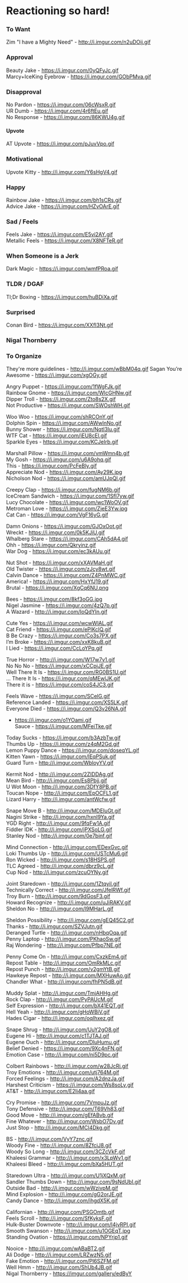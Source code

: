 # Reactioning so hard!

### To Want
Zim "I have a Mighty Need" - http://i.imgur.com/n2uDOij.gif<br/>


### Approval
Beauty Jake - https://i.imgur.com/0yQFyJc.gif<br/>
Marcy+IceKing Eyebrow - https://i.imgur.com/GObPMva.gif<br/>

### Disapproval
No Pardon - https://i.imgur.com/06cWsxR.gif<br/>
UR Dumb - https://i.imgur.com/4r6ftEu.gif<br/>
No Response - https://i.imgur.com/86KWU4g.gif<br/>


#### Upvote
AT Upvote - https://i.imgur.com/pJuvVpo.gif<br/>

### Motivational 
Upvote Kitty - http://i.imgur.com/Y6sHgV4.gif<br/>


### Happy
Rainbow Jake - https://i.imgur.com/bh1sCRs.gif<br/>
Advice Jake - https://i.imgur.com/HZvOArE.gif<br/>


### Sad / Feels
Feels Jake - https://i.imgur.com/E5vi2AY.gif<br/>
Metallic Feels - https://i.imgur.com/X8NFTeR.gif<br/>


### When Someone is a Jerk
Dark Magic - https://i.imgur.com/wmfPRoa.gif<br/>

### TLDR / DGAF
Tl;Dr Boxing - https://i.imgur.com/huBDiXa.gif<br/>

### Surprised 
Conan Bird - https://i.imgur.com/XXfI3Nt.gif<br/>

### Nigal Thornberry

### To Organize
They're more guidelines - http://i.imgur.com/wBbM04q.gif
Sagan You’re Awesome - https://i.imgur.com/xgOGy.gif<br/>

Angry Puppet - https://i.imgur.com/1fWgFJk.gif<br/>
Rainbow Gnome - https://i.imgur.com/WlcGHNw.gif<br/>
Dipper Troll - https://i.imgur.com/Zto8s2X.gif<br/>
Not Productive - https://i.imgur.com/SWOshWH.gif<br/>

Woo Woo - https://i.imgur.com/shRCOnY.gif<br/>
Dolphin Spin - https://i.imgur.com/AWwlnNo.gif<br/>
Bunny Shower - https://i.imgur.com/NqtI3lu.gif<br/>
WTF Cat - https://i.imgur.com/jEU8cEl.gif<br/>
Sparkle Eyes - https://i.imgur.com/KCJeIrb.gif<br/>

Marshall Pillow - https://i.imgur.com/vmWmn4b.gif<br/>
My Gosh - https://i.imgur.com/u6A9ohq.gif<br/>
This - https://i.imgur.com/PcFeBly.gif<br/>
Appreciate Nod - https://i.imgur.com/Ay29K.jpg<br/>
Nicholson Nod - https://i.imgur.com/amUJpQl.gif<br/>

Creepy Clap - https://i.imgur.com/fugNM6b.gif<br/>
IceCream Sandwich - https://i.imgur.com/1SfI7yw.gif<br/>
Lucy Chocolate - https://i.imgur.com/wc1WoOV.gif<br/>
Metroman Love - https://i.imgur.com/ZjeE3Yw.jpg<br/>
Cat Can - https://i.imgur.com/VgF16yG.gif<br/>

Damn Onions - https://i.imgur.com/GJOxOot.gif<br/>
Wreckt - https://i.imgur.com/0k5KJiU.gif<br/>
Whalberg Stare - https://i.imgur.com/CAh5dA4.gif<br/>
Ohh - https://i.imgur.com/Qkryinz.gif<br/>
War Dog - https://i.imgur.com/ec3kAUu.gif<br/>

Nut Shot - https://i.imgur.com/xXAVMaH.gif<br/>
Old Twister - https://i.imgur.com/zJcy8wt.gif<br/>
Calvin Dance - https://i.imgur.com/Z4PnMWC.gif<br/>
America! - https://i.imgur.com/HxYfJ19.gif<br/>
Brutal - https://i.imgur.com/XgCq6NU.png

Bees - https://i.imgur.com/8kf3oGG.jpg<br/>
Nigel Jasmine - https://i.imgur.com/4zQ7p.gif<br/>
A Wazard - http://i.imgur.com/IoQdYIn.gif<br/>

Cute Yes - https://i.imgur.com/wcwWlAL.gif<br/>
Cat Friend - https://i.imgur.com/ePlKcIQ.gif<br/>
B Be Crazy - https://i.imgur.com/Co3s7PX.gif<br/>
I’m Broke - https://i.imgur.com/xxK8kuB.gif<br/>
I Lied - https://i.imgur.com/CcLoYPq.gif<br/>

True Horror - http://i.imgur.com/W17w7v1.gif<br/>
No No No - https://i.imgur.com/xCCpjJE.gif<br/>
Well There It Is - https://i.imgur.com/RG0BS1U.gif<br/>
… There It Is - https://i.imgur.com/qMEwlJK.gif<br/>
There it is - https://i.imgur.com/coS4JC3.gif<br/>

Feels Wave - https://i.imgur.com/SCelG.gif<br/>
Reference Landed - https://i.imgur.com/XS5LK.gif<br/>
Everyone Died - https://i.imgur.com/Q3v26NA.gif<br/>
- https://i.imgur.com/o1YOami.gif<br/>
Sauce - https://i.imgur.com/MFeiTke.gif<br/>

Today Sucks - https://i.imgur.com/b3AzbTw.gif<br/> 
Thumbs Up - https://i.imgur.com/z4qM2Gd.gif<br/>
Lemon Puppy Dance - https://i.imgur.com/doseqYL.gif<br/>
Kitten Yawn - https://i.imgur.com/IEqPSuk.gif<br/>
Guard Turn - http://i.imgur.com/WbloyYV.gif<br/>

Kermit Nod - http://i.imgur.com/2ZIDDAg.gif<br/>
Mean Bird - http://i.imgur.com/Es8Pbjj.gif<br/>
U Wot Moon - http://i.imgur.com/3DfY8PB.gif<br/>
Toucan Nope - http://i.imgur.com/EpOCFL1.gif<br/>
Lizard Harry - http://i.imgur.com/antWcfw.gif<br/>

Snape Move B - http://i.imgur.com/MDEIuGt.gif<br/>
Nagini Strike - http://i.imgur.com/hxnI9Ya.gif<br/>
YGD Right - http://i.imgur.com/9fqFw1A.gif<br/>
Fiddler IDK - http://i.imgur.com/jPXSoLG.gif<br/>
Stanley Nod - http://i.imgur.com/0e7binf.gif<br/>

Mind Connection - http://i.imgur.com/EDexGvc.gif<br/>
Loki Thumbs Up - http://i.imgur.com/USTcMu6.gif<br/>
Ron Wicked - http://i.imgur.com/s18HSPS.gif<br/>
TLC Agreed - http://i.imgur.com/dbrz9cL.gif<br/>
Cup Nod - http://i.imgur.com/zcuOYNy.gif<br/>

Joint Staredown - http://i.imgur.com/1Ztqyil.gif<br/>
Technically Correct - http://i.imgur.com/JfelRWf.gif<br/>
Troy Burn - http://i.imgur.com/9dGosF3.gif<br/>
Howard Recognize - http://i.imgur.com/uJiRAKV.gif<br/>
Sheldon No - http://i.imgur.com/l9MHarL.gif<br/>

Sheldon Possibility - http://i.imgur.com/gEQ45C2.gif<br/>
Thanks - http://i.imgur.com/SZVJutn.gif<br/>
Deranged Turtle - http://i.imgur.com/nHbqOqa.gif<br/>
Penny Laptop - http://i.imgur.com/PKhaoSw.gif<br/>
Raj Wondering - http://i.imgur.com/Pfbp7NE.gif<br/>

Penny Come On - http://i.imgur.com/CxzkEm4.gif<br/>
Repost Table - http://i.imgur.com/OmRkMLc.gif<br/>
Repost Punch - http://i.imgur.com/v2gmYtB.gif<br/>
Hawkeye Repost - http://i.imgur.com/MXHuwAo.gif<br/>
Chandler What - http://i.imgur.com/fhPN5dB.gif<br/>

Muddy Splat - http://i.imgur.com/TmjAHHg.gif<br/>
Rock Clap - http://i.imgur.com/PyPAUcM.gif<br/>
Self Expression - http://i.imgur.com/bX41EQT.gif<br/>
Hell Yeah - http://i.imgur.com/gHoWBiV.gif<br/>
Hades Cigar - http://i.imgur.com/oqIhxez.gif<br/>

Snape Shrug - http://i.imgur.com/UuY2gO8.gif<br/>
Eugene Hi - http://i.imgur.com/c1TJTAJ.gif<br/>
Eugene Ouch - http://i.imgur.com/DluHumu.gif<br/>
Belief Denied - https://i.imgur.com/9Xc4nFN.gif<br/>
Emotion Case - http://i.imgur.com/ni5D9pc.gif<br/>

Colbert Rainbows - http://i.imgur.com/w28JcRi.gif<br/>
Troy Emotions - http://i.imgur.com/utj764M.gif<br/>
Forced Feelings - http://i.imgur.com/A2dnzJa.gif<br/>
Harshest Criticism - https://i.imgur.com/Ws8soLy.gif<br/>
AT&T - http://i.imgur.com/E2li4aa.gif<br/>

Cry Promise - http://i.imgur.com/7VmpuJz.gif<br/>
Tony Defensive - http://i.imgur.com/T69Vh83.gif<br/>
Good Move - http://i.imgur.com/gEfABvb.gif<br/>
Fine Whatever - http://i.imgur.com/WsbO7Dv.gif<br/>
Just Stop - http://i.imgur.com/MCI4Dkg.gif<br/>

BS - http://i.imgur.com/VyY7znc.gif<br/>
Woody Fine - http://i.imgur.com/8ZfciJ8.gif<br/>
Woody So Long - http://i.imgur.com/3CZcVkF.gif<br/>
Khaleesi Grammar - http://i.imgur.com/x3LpWv1.gif<br/>
Khaleesi Bleed - http://i.imgur.com/bXa5HUT.gif<br/>

Staredown Ultra - http://i.imgur.com/U1jXQxM.gif<br/>
Sandler Thumbs Down - http://i.imgur.com/9sNdUbI.gif<br/>
Outside Bad - http://i.imgur.com/wWzivpM.gif<br/>
Mind Explosion - http://i.imgur.com/gG2orJE.gif<br/>
Candy Dance - http://i.imgur.com/ihgdX5K.gif<br/>

Californian - http://i.imgur.com/PSGOmtb.gif<br/>
Feels Scroll - http://i.imgur.com/SfKyksF.gif<br/>
Hulk-Buster Downvote - http://i.imgur.com/l4jvRPI.gif<br/>
Smooth Swanson - http://i.imgur.com/u1OGEqT.jpg<br/>
Standing Ovation - https://i.imgur.com/NPYrjp1.gif<br/>

Nooice - http://i.imgur.com/wABaBT2.gif<br/>
Ali Dodge - http://i.imgur.com/LRZwzN5.gif<br/>
Fake Emotion - http://i.imgur.com/Pl6SZFM.gif<br/>
Well Hmm - http://i.imgur.com/ShUb4JB.gif<br/>
Nigal Thornberry - https://imgur.com/gallery/edByY<br/>
